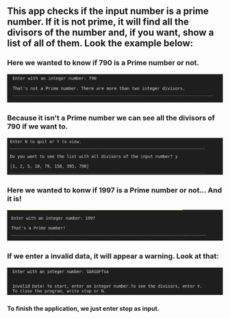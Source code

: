 <h2> This app checks if the input number is a prime number. If it is not prime, it will find all the divisors of the number and, if you want, show a list of all of them. Look the example below:</h2>

<h3>Here we wanted to know if 790 is a Prime number or not.</h3>

<img src="https://github.com/jgmarquesm/Python/blob/main/All-divisors-of-a-number/img/example1.png" alt="testing if 790 is a prime number.">

<h3>Because it isn't a Prime number we can see all the divisors of 790 if we want to.</h3>

<img src="https://github.com/jgmarquesm/Python/blob/main/All-divisors-of-a-number/img/example2.png" alt="790 is not a number. Asking if you want to see the list wilth all of the divisors of 790.">

<h3>Here we wanted to konw if 1997 is a Prime number or not... And it is!</h3>

<img src="https://github.com/jgmarquesm/Python/blob/main/All-divisors-of-a-number/img/example3.png" alt="testing if 1997 is a prime number. And it is.">

<h3>If we enter a invalid data, it will appear a warning. Look at that:</h3>

<img src="https://github.com/jgmarquesm/Python/blob/main/All-divisors-of-a-number/img/example4.png" alt="Invalid data as input.">

<h4>To finish the application, we just enter stop as input.</h4>


